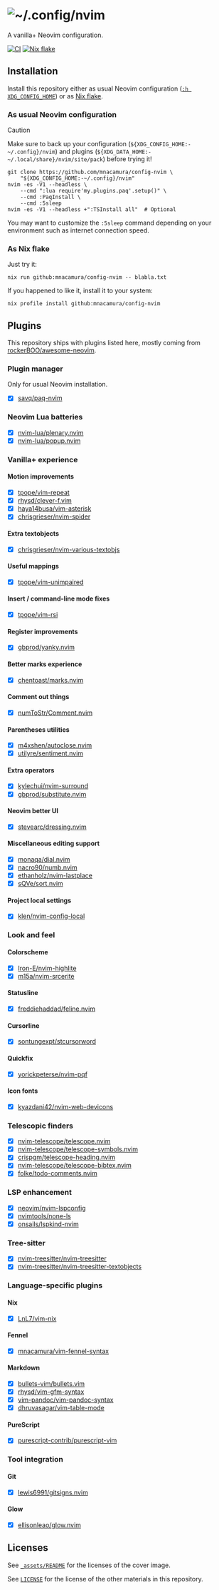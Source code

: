 # ![~/.config/nvim](_assets/sagrada_falimia.jpg)

A vanilla+ Neovim configuration.

[![CI][1]][2]
[![Nix flake][3]][4]

## Installation

Install this repository either as usual Neovim configuration
([`:h XDG_CONFIG_HOME`][5]) or as [Nix flake][6].

### As usual Neovim configuration

> [!CAUTION]
> Make sure to back up your configuration
> (`${XDG_CONFIG_HOME:-~/.config}/nvim`) and plugins
> (`${XDG_DATA_HOME:-~/.local/share}/nvim/site/pack`) before trying it!

```console
git clone https://github.com/mnacamura/config-nvim \
    "${XDG_CONFIG_HOME:-~/.config}/nvim"
nvim -es -V1 --headless \
    --cmd ":lua require'my.plugins.paq'.setup()" \
    --cmd :PaqInstall \
    --cmd :5sleep
nvim -es -V1 --headless +":TSInstall all"  # Optional
```

You may want to customize the `:5sleep` command depending on your environment
such as internet connection speed.

### As Nix flake

Just try it:

```console
nix run github:mnacamura/config-nvim -- blabla.txt
```

If you happened to like it, install it to your system:

```console
nix profile install github:mnacamura/config-nvim
```

## Plugins

This repository ships with plugins listed here,
mostly coming from [rockerBOO/awesome-neovim][7].

### Plugin manager

Only for usual Neovim installation.

- [x] [savq/paq-nvim][p01]

### Neovim Lua batteries

- [x] [nvim-lua/plenary.nvim][p02]
- [x] [nvim-lua/popup.nvim][p03]

### Vanilla+ experience

#### Motion improvements

- [x] [tpope/vim-repeat][p04]
- [x] [rhysd/clever-f.vim][p05]
- [x] [haya14busa/vim-asterisk][p06]
- [x] [chrisgrieser/nvim-spider][p07]

#### Extra textobjects

- [x] [chrisgrieser/nvim-various-textobjs][p08]

#### Useful mappings

- [x] [tpope/vim-unimpaired][p09]

#### Insert / command-line mode fixes

- [x] [tpope/vim-rsi][p10]

#### Register improvements

- [x] [gbprod/yanky.nvim][p11]

#### Better marks experience

- [x] [chentoast/marks.nvim][p12]

#### Comment out things

- [x] [numToStr/Comment.nvim][p13]

#### Parentheses utilities

- [x] [m4xshen/autoclose.nvim][p14]
- [x] [utilyre/sentiment.nvim][p15]

#### Extra operators

- [x] [kylechui/nvim-surround][p16]
- [x] [gbprod/substitute.nvim][p17]

#### Neovim better UI

- [x] [stevearc/dressing.nvim][p18]

#### Miscellaneous editing support

- [x] [monaqa/dial.nvim][p19]
- [x] [nacro90/numb.nvim][p20]
- [x] [ethanholz/nvim-lastplace][p21]
- [x] [sQVe/sort.nvim][p22]

#### Project local settings

- [x] [klen/nvim-config-local][p47]

### Look and feel

#### Colorscheme

- [x] [Iron-E/nvim-highlite][p48]
- [x] [m15a/nvim-srcerite][p23]

#### Statusline

- [x] [freddiehaddad/feline.nvim][p24]

#### Cursorline

- [x] [sontungexpt/stcursorword][p25]

#### Quickfix

- [x] [yorickpeterse/nvim-pqf][p26]

#### Icon fonts

- [x] [kyazdani42/nvim-web-devicons][p27]

### Telescopic finders

- [x] [nvim-telescope/telescope.nvim][p28]
- [x] [nvim-telescope/telescope-symbols.nvim][p29]
- [x] [crispgm/telescope-heading.nvim][p30]
- [x] [nvim-telescope/telescope-bibtex.nvim][p31]
- [x] [folke/todo-comments.nvim][p32]

### LSP enhancement

- [x] [neovim/nvim-lspconfig][p33]
- [x] [nvimtools/none-ls][p34]
- [x] [onsails/lspkind-nvim][p35]

### Tree-sitter

- [x] [nvim-treesitter/nvim-treesitter][p36]
- [x] [nvim-treesitter/nvim-treesitter-textobjects][p37]

### Language-specific plugins

#### Nix

- [x] [LnL7/vim-nix][p38]

#### Fennel

- [x] [mnacamura/vim-fennel-syntax][p39]

#### Markdown

- [x] [bullets-vim/bullets.vim][p40]
- [x] [rhysd/vim-gfm-syntax][p41]
- [x] [vim-pandoc/vim-pandoc-syntax][p42]
- [x] [dhruvasagar/vim-table-mode][p43]

#### PureScript

- [x] [purescript-contrib/purescript-vim][p44]

### Tool integration

#### Git

- [x] [lewis6991/gitsigns.nvim][p45]

#### Glow

- [x] [ellisonleao/glow.nvim][p46]

## Licenses

See [`_assets/README`](_assets/README) for the licenses of the cover image.

See [`LICENSE`](LICENSE) for the license of the other materials in this
repository.

[1]: https://img.shields.io/github/actions/workflow/status/mnacamura/config-nvim/ci.yml?style=flat-square&logo=github&label=CI
[2]: https://github.com/mnacamura/config-nvim/actions/workflows/ci.yml
[3]: https://img.shields.io/github/actions/workflow/status/mnacamura/config-nvim/nix.yml?style=flat-square&logo=nixos&logoColor=7ebae4&label=Nix%20flake
[4]: https://github.com/mnacamura/config-nvim/actions/workflows/nix.yml
[5]: https://neovim.io/doc/user/starting.html#%24XDG_CONFIG_HOME
[6]: https://nix.dev/concepts/flakes
[7]: https://github.com/rockerBOO/awesome-neovim
[p01]: https://github.com/savq/paq-nvim
[p02]: https://github.com/nvim-lua/plenary.nvim
[p03]: https://github.com/nvim-lua/popup.nvim
[p04]: https://github.com/tpope/vim-repeat
[p05]: https://github.com/rhysd/clever-f.vim
[p06]: https://github.com/haya14busa/vim-asterisk
[p07]: https://github.com/chrisgrieser/nvim-spider
[p08]: https://github.com/chrisgrieser/nvim-various-textobjs
[p09]: https://github.com/tpope/vim-unimpaired
[p10]: https://github.com/tpope/vim-rsi
[p11]: https://github.com/gbprod/yanky.nvim
[p12]: https://github.com/chentoast/marks.nvim
[p13]: https://github.com/numToStr/Comment.nvim
[p14]: https://github.com/m4xshen/autoclose.nvim
[p15]: https://github.com/utilyre/sentiment.nvim
[p16]: https://github.com/kylechui/nvim-surround
[p17]: https://github.com/gbprod/substitute.nvim
[p18]: https://github.com/stevearc/dressing.nvim
[p19]: https://github.com/monaqa/dial.nvim
[p20]: https://github.com/nacro90/numb.nvim
[p21]: https://github.com/ethanholz/nvim-lastplace
[p22]: https://github.com/sQVe/sort.nvim
[p23]: https://github.com/m15a/nvim-srcerite
[p24]: https://github.com/freddiehaddad/feline.nvim
[p25]: https://github.com/sontungexpt/stcursorword
[p26]: https://github.com/yorickpeterse/nvim-pqf
[p27]: https://github.com/kyazdani42/nvim-web-devicons
[p28]: https://github.com/nvim-telescope/telescope.nvim
[p29]: https://github.com/nvim-telescope/telescope-symbols.nvim
[p30]: https://github.com/crispgm/telescope-heading.nvim
[p31]: https://github.com/nvim-telescope/telescope-bibtex.nvim
[p32]: https://github.com/folke/todo-comments.nvim
[p33]: https://github.com/neovim/nvim-lspconfig
[p34]: https://github.com/nvimtools/none-ls.nvim
[p35]: https://github.com/onsails/lspkind-nvim
[p36]: https://github.com/nvim-treesitter/nvim-treesitter
[p37]: https://github.com/nvim-treesitter/nvim-treesitter-textobjects
[p38]: https://github.com/LnL7/vim-nix
[p39]: https://github.com/mnacamura/vim-fennel-syntax
[p40]: https://github.com/bullets-vim/bullets.vim
[p41]: https://github.com/rhysd/vim-gfm-syntax
[p42]: https://github.com/vim-pandoc/vim-pandoc-syntax
[p43]: https://github.com/dhruvasagar/vim-table-mode
[p44]: https://github.com/purescript-contrib/purescript-vim
[p45]: https://github.com/lewis6991/gitsigns.nvim
[p46]: https://github.com/ellisonleao/glow.nvim
[p47]: https://github.com/klen/nvim-config-local
[p48]: https://github.com/Iron-E/nvim-highlite

<!-- vim: set ft=markdown.gfm tw=80 nowrap: -->
